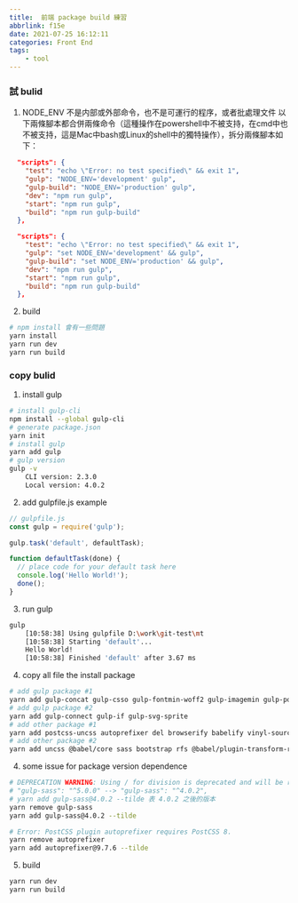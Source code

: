 ```yaml
---
title:  前端 package build 練習
abbrlink: f15e
date: 2021-07-25 16:12:11
categories: Front End
tags:
	- tool
---
```


### 試 bulid

1. NODE_ENV 不是内部或外部命令，也不是可運行的程序，或者批處理文件
以下兩條腳本都合併兩條命令（這種操作在powershell中不被支持，在cmd中也不被支持，這是Mac中bash或Linux的shell中的獨特操作），拆分兩條腳本如下：

<!--more-->

``` json
  "scripts": {
    "test": "echo \"Error: no test specified\" && exit 1",
    "gulp": "NODE_ENV='development' gulp",
    "gulp-build": "NODE_ENV='production' gulp",
    "dev": "npm run gulp",
    "start": "npm run gulp",
    "build": "npm run gulp-build"
  },

  "scripts": {
    "test": "echo \"Error: no test specified\" && exit 1",
    "gulp": "set NODE_ENV='development' && gulp",
    "gulp-build": "set NODE_ENV='production' && gulp",
    "dev": "npm run gulp",
    "start": "npm run gulp",
    "build": "npm run gulp-build"
  },
```

2. build 

``` bash
# npm install 會有一些問題
yarn install
yarn run dev
yarn run build
```

### copy bulid

1. install gulp

``` bash
# install gulp-cli
npm install --global gulp-cli
# generate package.json
yarn init
# install gulp 
yarn add gulp
# gulp version
gulp -v
	CLI version: 2.3.0
	Local version: 4.0.2
```

2. add gulpfile.js example

``` js
// gulpfile.js
const gulp = require('gulp');

gulp.task('default', defaultTask);

function defaultTask(done) {
  // place code for your default task here
  console.log('Hello World!');
  done();
}
``` 

3. run gulp

``` bash 
gulp
	[10:58:38] Using gulpfile D:\work\git-test\mt
	[10:58:38] Starting 'default'...
	Hello World!
	[10:58:38] Finished 'default' after 3.67 ms
```

4. copy all file  the install package

``` bash
# add gulp package #1
yarn add gulp-concat gulp-csso gulp-fontmin-woff2 gulp-imagemin gulp-postcss gulp-pug gulp-rename gulp-sass gulp-sourcemaps gulp-uglify
# add gulp package #2
yarn add gulp-connect gulp-if gulp-svg-sprite
# add other package #1
yarn add postcss-uncss autoprefixer del browserify babelify vinyl-source-stream glob event-stream vinyl-buffer merge-stream
# add other package #2
yarn add uncss @babel/core sass bootstrap rfs @babel/plugin-transform-runtime @babel/preset-env chart.js jquery clipboard smoothscroll-polyfill vanilla-lazyload rellax @popperjs/core
```

4. some issue for package version dependence

``` bash
# DEPRECATION WARNING: Using / for division is deprecated and will be removed in Dart Sass 2.0.0.
# "gulp-sass": "^5.0.0" --> "gulp-sass": "^4.0.2",
# yarn add gulp-sass@4.0.2 --tilde 表 4.0.2 之後的版本
yarn remove gulp-sass 
yarn add gulp-sass@4.0.2 --tilde

# Error: PostCSS plugin autoprefixer requires PostCSS 8.
yarn remove autoprefixer 
yarn add autoprefixer@9.7.6 --tilde
```

5. build 

``` bash
yarn run dev
yarn run build
```

